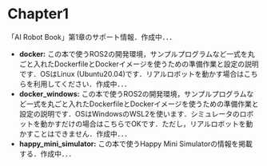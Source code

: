 # Chapter1
「AI Robot Book」第1章のサポート情報．作成中．．．

- **docker:** この本で使うROS2の開発環境，サンプルプログラムなど一式を丸ごと入れたDockerfileとDockerイメージを使うための準備作業と設定の説明です．OSはLinux (Ubuntu20.04)です．リアルロボットを動かす場合はこちらを利用してください．作成中．．．
- **docker_windows:** この本で使うROS2の開発環境，サンプルプログラムなど一式を丸ごと入れたDockerfileとDockerイメージを使うための準備作業と設定の説明です．OSはWindowsのWSL2を使います．シミュレータのロボットを動かすだけの場合はこちらでOKです．ただし，リアルロボットを動かすことはできません．作成中．．．
- **happy_mini_simulator:** この本で使うHappy Mini Simulatorの情報を掲載する．作成中．．．

   
